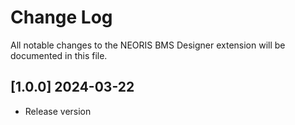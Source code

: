 # Change Log

All notable changes to the NEORIS BMS Designer extension will be documented in this file.

## [1.0.0] 2024-03-22

- Release version